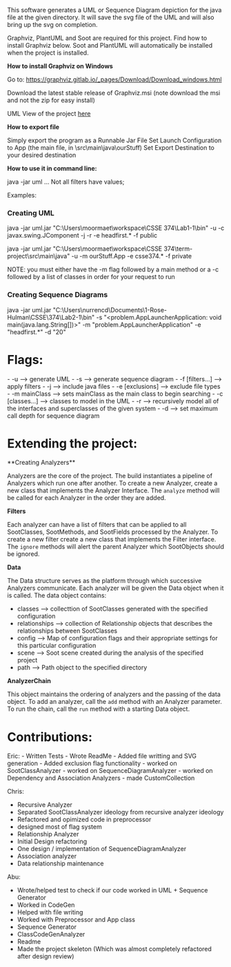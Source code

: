 This software generates a UML or Sequence Diagram depiction for the java file at the given directory.  It will save the svg file of the UML and will also bring up the svg on completion.

Graphviz, PlantUML and Soot are required for this project. Find how to install Graphviz below. Soot and PlantUML will automatically be installed when the project is installed.

**How to install Graphviz on Windows**

Go to: https://graphviz.gitlab.io/_pages/Download/Download_windows.html

Download the latest stable release of Graphviz.msi (note download the msi and not the zip for easy install)

UML View of the project <a href=https://tinyurl.com/ycmbwv4n>here</a>

**How to export file**

Simply export the program as a Runnable Jar File
    Set Launch Configuration to App (the main file, in \src\main\java\ourStuff)
    Set Export Destination to your desired destination
    
**How to use it in command line:**

java -jar uml <Directory Path> <flag1> <value1> <flag2>  <value2> ...
Not all filters have values;

Examples:
<h3> Creating UML </h3>

java -jar uml.jar "C:\\Users\\moormaet\\workspace\\CSSE 374\\Lab1-1\\bin" -u -c javax.swing.JComponent -j -r -e headfirst.* -f public

java -jar uml.jar "C:\Users\moormaet\workspace\CSSE 374\term-project\src\main\java" -u -m ourStuff.App -e csse374.* -f private

NOTE:  you must either have the -m flag followed by a main method or a -c followed by a list of classes in order for your request to run

<h3> Creating Sequence Diagrams </h3>

java -jar uml.jar "C:\\Users\\nurrencd\\Documents\\1-Rose-Hulman\\CSSE\\374\\Lab2-1\\bin" -s "<problem.AppLauncherApplication: void main(java.lang.String[])>" -m "problem.AppLauncherApplication" -e "headfirst.*" -d "20"



<h1>Flags:</h1>
- -u                      --> generate UML
- -s                      --> generate sequence diagram
- -f  [filters...]        --> apply filters
- -j                      --> include java files
- -e [exclusions]         --> exclude file types
- -m mainClass            --> sets mainClass as the main class to begin searching
- -c [classes...]         --> classes to model in the UML
- -r                      --> recursively model all of the interfaces and superclasses of the given system
- -d                      --> set maximum call depth for sequence diagram

<h1>Extending the project:</h1>
**Creating Analyzers**
<p>Analyzers are the core of the project. The build instantiates a pipeline of Analyzers which run one after another. To create a new Analyzer,
create a new class that implements the Analyzer Interface. The <code>analyze</code> method will be called for each Analyzer in the order they are added.</p>

**Filters**
<p>Each analyzer can have a list of filters that can be applied to all SootClasses, SootMethods, and SootFields processed by the Analyzer. To create a new filter
create a new class that implements the Filter interface. The <code>ignore</code> methods will alert the parent Analyzer which SootObjects should be ignored.</p>

**Data**
<p>The Data structure serves as the platform through which successive Analyzers communicate. Each analyzer will be given the Data object when it is called.
The data object contains:</p>
<ul><li>classes --> collecttion of SootClasses generated with the specified configuration</li>
<li>relationships --> collection of Relationship objects that describes the relationships between SootClasses</li>
<li>config --> Map of configuration flags and their appropriate settings for this particular configuration</li>
<li>scene --> Soot scene created during the analysis of the specified project</li>
<li>path --> Path object to the specified directory</li>
</ul>

**AnalyzerChain**
<p>This object maintains the ordering of analyzers and the passing of the data object. To add an analyzer, call the <code>add</code> method with an Analyzer parameter.
To run the chain, call the <code>run</code> method with a starting Data object.</p>

<h1>Contributions:</h1>
Eric:
- Written Tests
- Wrote ReadMe
- Added file writting and SVG generation
- Added exclusion flag functionality
- worked on SootClassAnalyzer
- worked on SequenceDiagramAnalyzer
- worked on Dependency and Association Analyzers
- made CustomCollection

Chris:
 - Recursive Analyzer
 - Separated SootClassAnalyzer ideology from recursive analyzer ideology
 - Refactored and opimized code in preprocessor
 - designed most of flag system
 - Relationship Analyzer
 - Initial Design refactoring
 - One design / implementation of SequenceDiagramAnalyzer
 - Association analyzer
 - Data relationship maintenance

Abu:
 - Wrote/helped test to check if our code worked in UML + Sequence Generator
 - Worked in CodeGen
 - Helped with file writing
 - Worked with Preprocessor and App class
 - Sequence Generator
 - ClassCodeGenAnalyzer
 - Readme
 - Made the project skeleton (Which was almost completely refactored after design review)

